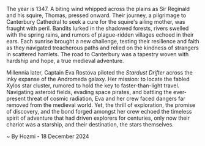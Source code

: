 
The year is 1347.  A biting wind whipped across the plains as Sir Reginald and his squire, Thomas, pressed onward. Their journey, a pilgrimage to Canterbury Cathedral to seek a cure for the squire's ailing mother, was fraught with peril.  Bandits lurked in the shadowed forests, rivers swelled with the spring rains, and rumors of plague-ridden villages echoed in their ears. Each sunrise brought a new challenge, testing their resilience and faith as they navigated treacherous paths and relied on the kindness of strangers in scattered hamlets.  The road to Canterbury was a tapestry woven with hardship and hope, a true medieval adventure.


Millennia later, Captain Eva Rostova piloted the *Stardust Drifter* across the inky expanse of the Andromeda galaxy.  Her mission: to locate the fabled Xylos star cluster, rumored to hold the key to faster-than-light travel.  Navigating asteroid fields, evading space pirates, and battling the ever-present threat of cosmic radiation, Eva and her crew faced dangers far removed from the medieval world.  Yet, the thrill of exploration, the promise of discovery, and the bond forged amongst her crew echoed the timeless spirit of adventure that had driven explorers for centuries, only now their chariot was a starship, and their destination, the stars themselves.

~ By Hozmi - 18 December 2024
